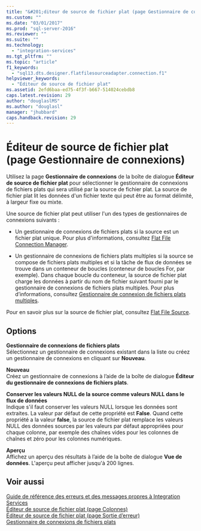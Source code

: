 ```yaml
---
title: "&#201;diteur de source de fichier plat (page Gestionnaire de connexions) | Microsoft Docs"
ms.custom: ""
ms.date: "03/01/2017"
ms.prod: "sql-server-2016"
ms.reviewer: ""
ms.suite: ""
ms.technology: 
  - "integration-services"
ms.tgt_pltfrm: ""
ms.topic: "article"
f1_keywords: 
  - "sql13.dts.designer.flatfilesourceadapter.connection.f1"
helpviewer_keywords: 
  - "Éditeur de source de fichier plat"
ms.assetid: 2efd6baa-ed75-4f3f-b667-514024cebdb8
caps.latest.revision: 29
author: "douglaslMS"
ms.author: "douglasl"
manager: "jhubbard"
caps.handback.revision: 29
---
```

# &#201;diteur de source de fichier plat (page Gestionnaire de connexions)
  Utilisez la page **Gestionnaire de connexions** de la boîte de dialogue **Éditeur de source de fichier plat** pour sélectionner le gestionnaire de connexions de fichiers plats qui sera utilisé par la source de fichier plat. La source de fichier plat lit les données d'un fichier texte qui peut être au format délimité, à largeur fixe ou mixte.  
  
 Une source de fichier plat peut utiliser l'un des types de gestionnaires de connexions suivants :  
  
-   Un gestionnaire de connexions de fichiers plats si la source est un fichier plat unique. Pour plus d'informations, consultez [Flat File Connection Manager](../../integration-services/connection-manager/flat-file-connection-manager.md).  
  
-   Un gestionnaire de connexions de fichiers plats multiples si la source se compose de fichiers plats multiples et si la tâche de flux de données se trouve dans un conteneur de boucles (conteneur de boucles For, par exemple). Dans chaque boucle du conteneur, la source de fichier plat charge les données à partir du nom de fichier suivant fourni par le gestionnaire de connexions de fichiers plats multiples. Pour plus d’informations, consultez [Gestionnaire de connexion de fichiers plats multiples](../../integration-services/connection-manager/multiple-flat-files-connection-manager.md).  
  
 Pour en savoir plus sur la source de fichier plat, consultez [Flat File Source](../../integration-services/data-flow/flat-file-source.md).  
  
## Options  
 **Gestionnaire de connexions de fichiers plats**  
 Sélectionnez un gestionnaire de connexions existant dans la liste ou créez un gestionnaire de connexions en cliquant sur **Nouveau**.  
  
 **Nouveau**  
 Créez un gestionnaire de connexions à l’aide de la boîte de dialogue **Éditeur du gestionnaire de connexions de fichiers plats**.  
  
 **Conserver les valeurs NULL de la source comme valeurs NULL dans le flux de données**  
 Indique s'il faut conserver les valeurs NULL lorsque les données sont extraites. La valeur par défaut de cette propriété est **False**. Quand cette propriété a la valeur **false**, la source de fichier plat remplace les valeurs NULL des données sources par les valeurs par défaut appropriées pour chaque colonne, par exemple des chaînes vides pour les colonnes de chaînes et zéro pour les colonnes numériques.  
  
 **Aperçu**  
 Affichez un aperçu des résultats à l’aide de la boîte de dialogue **Vue de données**. L'aperçu peut afficher jusqu'à 200 lignes.  
  
## Voir aussi  
 [Guide de référence des erreurs et des messages propres à Integration Services](../../integration-services/integration-services-error-and-message-reference.md)   
 [Éditeur de source de fichier plat &#40;page Colonnes&#41;](../../integration-services/data-flow/flat-file-source-editor-columns-page.md)   
 [Éditeur de source de fichier plat &#40;page Sortie d’erreur&#41;](../../integration-services/data-flow/flat-file-source-editor-error-output-page.md)   
 [Gestionnaire de connexions de fichiers plats](../../integration-services/connection-manager/flat-file-connection-manager.md)  
  
  